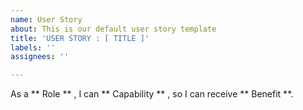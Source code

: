```yaml
---
name: User Story
about: This is our default user story template
title: 'USER STORY : [ TITLE ]'
labels: ''
assignees: ''

---
```


As a ** Role ** , I can ** Capability ** , so  I can receive ** Benefit **.
